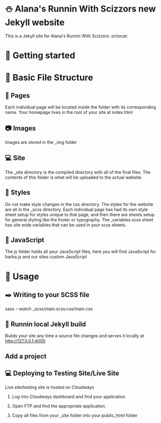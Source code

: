 # :snowman: Alana's Runnin With Scizzors new Jekyll website

This is a Jekyll site for Alana's Runnin With Scizzors :octocat:

# :metal: Getting started

# :open_file_folder: Basic File Structure

## :page_with_curl: Pages

Each individual page will be located inside the folder with its corresponding name. Your homepage lives in the root of your site at index.html

## :camera: Images

Images are stored in the \_img folder

## :computer: Site

The \_site directory is the compiled directory with all of the final files. The contents of this folder is what will be uploaded to the actual website.

## :dancer: Styles

Do not make style changes in the css directory. The styles for the website are all in the \_scss directory. Each individual page has had its own style sheet setup for styles unique to that page, and then there are sheets setup for general styling like the footer or typography. The \_variables.scss sheet has site wide variables that can be used in your scss sheets.

## :milky_way: JavaScript

The js folder holds all your JavaScript files, here you will find JavaScript for barba.js and our sites custom JavaScript

# :eyes: Usage

## :black_nib: Writing to your SCSS file

sass --watch \_scss/main.scss:css/main.css

## :runner: Runnin local Jekyll build

Builds your site any time a source file changes and serves it locally at http://127.0.0.1:4000

## Add a project

## :computer: Deploying to Testing Site/Live Site

Live site/testing site is hosted on Cloudways

  1. Log into Cloudways dashboard and find your application

  2. Open FTP and find the appropriate application.

  3. Copy all files from your \_site folder into your public_html folder
